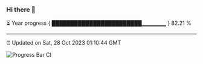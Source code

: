 ### Hi there 👋

⏳ Year progress { ████████████████████████▁▁▁▁▁▁ } 82.21 %

---

⏰ Updated on Sat, 28 Oct 2023 01:10:44 GMT

![Progress Bar CI](https://github.com/ZhaoGui/ZhaoGui/workflows/Progress%20Bar%20CI/badge.svg)
